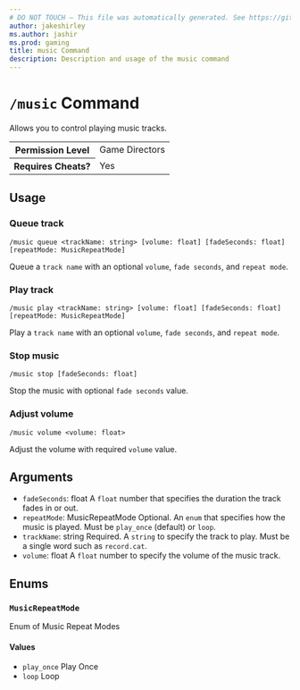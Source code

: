 ```yaml
---
# DO NOT TOUCH — This file was automatically generated. See https://github.com/mojang/minecraftapidocsgenerator to modify descriptions, examples, etc.
author: jakeshirley
ms.author: jashir
ms.prod: gaming
title: music Command
description: Description and usage of the music command
---
```

# `/music` Command
Allows you to control playing music tracks.

<table>
  <tr>
    <th>Permission Level</th>
    <td>Game Directors</td>
  </tr>
  <tr>
    <th>Requires Cheats?</th>
    <td>Yes</td>
  </tr>
</table>

## Usage
### Queue track
`/music queue <trackName: string> [volume: float] [fadeSeconds: float] [repeatMode: MusicRepeatMode]`

Queue a `track name` with an optional `volume`, `fade seconds`, and `repeat mode`.

### Play track
`/music play <trackName: string> [volume: float] [fadeSeconds: float] [repeatMode: MusicRepeatMode]`

Play a `track name` with an optional `volume`, `fade seconds`, and `repeat mode`.

### Stop music
`/music stop [fadeSeconds: float]`

Stop the music with optional `fade seconds` value.

### Adjust volume
`/music volume <volume: float>`

Adjust the volume with required `volume` value.

## Arguments
- `fadeSeconds`: float
A `float` number that specifies the duration the track fades in or out.
- `repeatMode`: MusicRepeatMode
Optional. An `enum`  that specifies how the music is played. Must be `play_once` (default) or `loop`.
- `trackName`: string
Required. A `string` to specify the track to play. Must be a single word such as `record.cat`.
- `volume`: float
A `float` number to specify the volume of the music track.

## Enums
### `MusicRepeatMode`
Enum of Music Repeat Modes

#### Values
- `play_once`
Play Once
- `loop`
Loop
